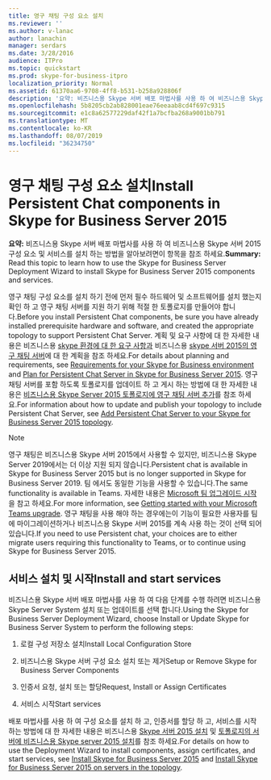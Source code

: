 ```yaml
---
title: 영구 채팅 구성 요소 설치
ms.reviewer: ''
ms.author: v-lanac
author: lanachin
manager: serdars
ms.date: 3/28/2016
audience: ITPro
ms.topic: quickstart
ms.prod: skype-for-business-itpro
localization_priority: Normal
ms.assetid: 61370aa6-9708-4ff8-b531-b258a928806f
description: '요약: 비즈니스용 Skype 서버 배포 마법사를 사용 하 여 비즈니스용 Skype 서버 2015 구성 요소 및 서비스를 설치 하는 방법을 알아보려면이 항목을 읽으십시오.'
ms.openlocfilehash: 5b8205cb2ab828001eae76eeaab8cd4f697c9315
ms.sourcegitcommit: e1c8a62577229daf42f1a7bcfba268a9001bb791
ms.translationtype: MT
ms.contentlocale: ko-KR
ms.lasthandoff: 08/07/2019
ms.locfileid: "36234750"
---
```

# <a name="install-persistent-chat-components-in-skype-for-business-server-2015"></a><span data-ttu-id="3702f-103">영구 채팅 구성 요소 설치</span><span class="sxs-lookup"><span data-stu-id="3702f-103">Install Persistent Chat components in Skype for Business Server 2015</span></span>
 
<span data-ttu-id="3702f-104">**요약:** 비즈니스용 Skype 서버 배포 마법사를 사용 하 여 비즈니스용 Skype 서버 2015 구성 요소 및 서비스를 설치 하는 방법을 알아보려면이 항목을 참조 하세요.</span><span class="sxs-lookup"><span data-stu-id="3702f-104">**Summary:** Read this topic to learn how to use the Skype for Business Server Deployment Wizard to install Skype for Business Server 2015 components and services.</span></span>
  
<span data-ttu-id="3702f-105">영구 채팅 구성 요소를 설치 하기 전에 먼저 필수 하드웨어 및 소프트웨어를 설치 했는지 확인 하 고 영구 채팅 서버를 지원 하기 위해 적절 한 토폴로지를 만들어야 합니다.</span><span class="sxs-lookup"><span data-stu-id="3702f-105">Before you install Persistent Chat components, be sure you have already installed prerequisite hardware and software, and created the appropriate topology to support Persistent Chat Server.</span></span> <span data-ttu-id="3702f-106">계획 및 요구 사항에 대 한 자세한 내용은 비즈니스용 [skype 환경에 대 한 요구 사항과](../../plan-your-deployment/requirements-for-your-environment/requirements-for-your-environment.md) 비즈니스용 [skype 서버 2015의 영구 채팅 서버](../../plan-your-deployment/persistent-chat-server/persistent-chat-server.md)에 대 한 계획을 참조 하세요.</span><span class="sxs-lookup"><span data-stu-id="3702f-106">For details about planning and requirements, see [Requirements for your Skype for Business environment](../../plan-your-deployment/requirements-for-your-environment/requirements-for-your-environment.md) and [Plan for Persistent Chat Server in Skype for Business Server 2015](../../plan-your-deployment/persistent-chat-server/persistent-chat-server.md).</span></span> <span data-ttu-id="3702f-107">영구 채팅 서버를 포함 하도록 토폴로지를 업데이트 하 고 게시 하는 방법에 대 한 자세한 내용은 [비즈니스용 Skype Server 2015 토폴로지에 영구 채팅 서버 추가](add-persistent-chat-server.md)를 참조 하세요.</span><span class="sxs-lookup"><span data-stu-id="3702f-107">For information about how to update and publish your topology to include Persistent Chat Server, see [Add Persistent Chat Server to your Skype for Business Server 2015 topology](add-persistent-chat-server.md).</span></span>
  
> [!NOTE] 
> <span data-ttu-id="3702f-108">영구 채팅은 비즈니스용 Skype 서버 2015에서 사용할 수 있지만, 비즈니스용 Skype Server 2019에서는 더 이상 지원 되지 않습니다.</span><span class="sxs-lookup"><span data-stu-id="3702f-108">Persistent chat is available in Skype for Business Server 2015 but is no longer supported in Skype for Business Server 2019.</span></span> <span data-ttu-id="3702f-109">팀 에서도 동일한 기능을 사용할 수 있습니다.</span><span class="sxs-lookup"><span data-stu-id="3702f-109">The same functionality is available in Teams.</span></span> <span data-ttu-id="3702f-110">자세한 내용은 [Microsoft 팀 업그레이드 시작](/microsoftteams/upgrade-start-here)을 참고 하세요.</span><span class="sxs-lookup"><span data-stu-id="3702f-110">For more information, see [Getting started with your Microsoft Teams upgrade](/microsoftteams/upgrade-start-here).</span></span> <span data-ttu-id="3702f-111">영구 채팅을 사용 해야 하는 경우에는이 기능이 필요한 사용자를 팀에 마이그레이션하거나 비즈니스용 Skype 서버 2015를 계속 사용 하는 것이 선택 되어 있습니다.</span><span class="sxs-lookup"><span data-stu-id="3702f-111">If you need to use Persistent chat, your choices are to either migrate users requiring this functionality to Teams, or to continue using Skype for Business Server 2015.</span></span> 

## <a name="install-and-start-services"></a><span data-ttu-id="3702f-112">서비스 설치 및 시작</span><span class="sxs-lookup"><span data-stu-id="3702f-112">Install and start services</span></span>

<span data-ttu-id="3702f-113">비즈니스용 Skype 서버 배포 마법사를 사용 하 여 다음 단계를 수행 하려면 비즈니스용 Skype Server System 설치 또는 업데이트를 선택 합니다.</span><span class="sxs-lookup"><span data-stu-id="3702f-113">Using the Skype for Business Server Deployment Wizard, choose Install or Update Skype for Business Server System to perform the following steps:</span></span> 
  
1. <span data-ttu-id="3702f-114">로컬 구성 저장소 설치</span><span class="sxs-lookup"><span data-stu-id="3702f-114">Install Local Configuration Store</span></span>
    
2. <span data-ttu-id="3702f-115">비즈니스용 Skype 서버 구성 요소 설치 또는 제거</span><span class="sxs-lookup"><span data-stu-id="3702f-115">Setup or Remove Skype for Business Server Components</span></span>
    
3. <span data-ttu-id="3702f-116">인증서 요청, 설치 또는 할당</span><span class="sxs-lookup"><span data-stu-id="3702f-116">Request, Install or Assign Certificates</span></span>
    
4. <span data-ttu-id="3702f-117">서비스 시작</span><span class="sxs-lookup"><span data-stu-id="3702f-117">Start services</span></span>
    
<span data-ttu-id="3702f-118">배포 마법사를 사용 하 여 구성 요소를 설치 하 고, 인증서를 할당 하 고, 서비스를 시작 하는 방법에 대 한 자세한 내용은 비즈니스용 [Skype 서버 2015 설치](../../deploy/install/install.md) 및 [토폴로지의 서버에 비즈니스용 Skype server 2015 설치](../../deploy/install/install-skype-for-business-server.md)를 참조 하세요.</span><span class="sxs-lookup"><span data-stu-id="3702f-118">For details on how to use the Deployment Wizard to install components, assign certificates, and start services, see [Install Skype for Business Server 2015](../../deploy/install/install.md) and [Install Skype for Business Server 2015 on servers in the topology](../../deploy/install/install-skype-for-business-server.md).</span></span>
  

